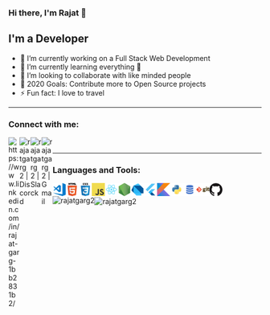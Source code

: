 ### Hi there, I'm Rajat  👋

## I'm a Developer

- 🔭 I’m currently working on a Full Stack Web Development
- 🌱 I’m currently learning everything 🤣
- 👯 I’m looking to collaborate with like minded people
- 🥅 2020 Goals: Contribute more to Open Source projects
- ⚡ Fun fact: I love to travel

---

### Connect with me:

[<img align="left" alt="https://www.linkedin.com/in/rajat-garg-1bb2831b2/" width="22px" src="https://cdn.jsdelivr.net/npm/simple-icons@v3/icons/linkedin.svg" />](https://www.linkedin.com/in/rajat-garg-1bb2831b2/)
[<img align="left" alt="rajatgarg2 | Discord" width="22px" src="https://cdn.jsdelivr.net/npm/simple-icons@v3/icons/discord.svg" />](https://discord.com/channels/@me)
[<img align="left" alt="rajatgarg2 | Slack" width="22px" src="https://cdn.jsdelivr.net/npm/simple-icons@v3/icons/slack.svg" />](https://join.slack.com/t/rajat-garg/shared_invite/zt-hnl48s6u-RMwSF6VTL89NzFKn5rElMA)
[<img align="left" alt="rajatgarg2 | Gmail" width="22px" src="https://cdn.jsdelivr.net/npm/simple-icons@v3/icons/gmail.svg" />]("https://mail.google.com/mail/u/0/#inbox?compose=raghavgarg2001@gmail.com")
<br/>

---

### Languages and Tools:
<p align="left"><img align="left" alt="Visual Studio Code" width="26px" src="https://raw.githubusercontent.com/github/explore/80688e429a7d4ef2fca1e82350fe8e3517d3494d/topics/visual-studio-code/visual-studio-code.png" />
<img align="left" alt="HTML5" width="26px" src="https://raw.githubusercontent.com/github/explore/80688e429a7d4ef2fca1e82350fe8e3517d3494d/topics/html/html.png" />
<img align="left" alt="CSS3" width="26px" src="https://raw.githubusercontent.com/github/explore/80688e429a7d4ef2fca1e82350fe8e3517d3494d/topics/css/css.png" />
<img align="left" alt="JavaScript" width="26px" src="https://raw.githubusercontent.com/github/explore/80688e429a7d4ef2fca1e82350fe8e3517d3494d/topics/javascript/javascript.png" />
<img align="left" alt="React" width="26px" src="https://raw.githubusercontent.com/github/explore/80688e429a7d4ef2fca1e82350fe8e3517d3494d/topics/react/react.png" />
<img align="left" alt="Node.js" width="26px" src="https://raw.githubusercontent.com/github/explore/80688e429a7d4ef2fca1e82350fe8e3517d3494d/topics/nodejs/nodejs.png" />
<img align="left" alt="Dart" width="26px" src="https://raw.githubusercontent.com/github/explore/80688e429a7d4ef2fca1e82350fe8e3517d3494d/topics/dart/dart.png" />
<img align="left" alt="Flutter" width="26px" src="https://raw.githubusercontent.com/github/explore/80688e429a7d4ef2fca1e82350fe8e3517d3494d/topics/flutter/flutter.png" />
<img align="left" alt="Kotlin" width="26px" src="https://raw.githubusercontent.com/github/explore/80688e429a7d4ef2fca1e82350fe8e3517d3494d/topics/kotlin/kotlin.png" />
<img align="left" alt="Python" width="26px" src="https://raw.githubusercontent.com/github/explore/80688e429a7d4ef2fca1e82350fe8e3517d3494d/topics/python/python.png" />
<img align="left" alt="SQL" width="26px" src="https://raw.githubusercontent.com/github/explore/80688e429a7d4ef2fca1e82350fe8e3517d3494d/topics/sql/sql.png" />
<img align="left" alt="Git" width="26px" src="https://raw.githubusercontent.com/github/explore/80688e429a7d4ef2fca1e82350fe8e3517d3494d/topics/git/git.png" />
<img align="left" alt="GitHub" width="26px" src="https://raw.githubusercontent.com/github/explore/78df643247d429f6cc873026c0622819ad797942/topics/github/github.png" /></p>

<p><img align="left" src="https://github-readme-stats-nu-livid.vercel.app/api/top-langs/?username=rajatgarg2&layout=compact&hide=html" alt="rajatgarg2" /></p>

<p>&nbsp;<img align="center" src="https://github-readme-stats-nu-livid.vercel.app/api?username=rajatgarg2&show_icons=true" alt="rajatgarg2" /></p>
